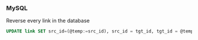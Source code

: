 
### MySQL
Reverse every link in the database
```SQL
UPDATE link SET src_id=(@temp:=src_id), src_id = tgt_id, tgt_id = @temp;
```
